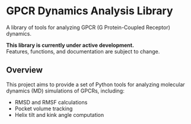 # GPCR Dynamics Analysis Library

A library of tools for analyzing GPCR (G Protein-Coupled Receptor) dynamics.

**This library is currently under active development.**  
Features, functions, and documentation are subject to change.

## Overview
This project aims to provide a set of Python tools for analyzing molecular dynamics (MD) simulations of GPCRs, including:
- RMSD and RMSF calculations  
- Pocket volume tracking  
- Helix tilt and kink angle computation  
